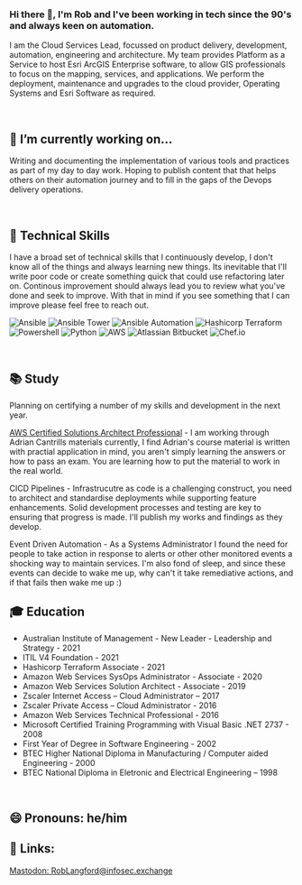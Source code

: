 ### Hi there 👋, I'm Rob and I've been working in tech since the 90's and always keen on automation. 
I am the Cloud Services Lead, focussed on product delivery, development, automation, engineering and architecture. My team provides Platform as a Service to host Esri ArcGIS Enterprise software, to allow GIS professionals to focus on the mapping, services, and applications. We perform the deployment, maintenance and upgrades to the cloud provider, Operating Systems and Esri Software as required.

<br>

## 🔭 I’m currently working on...
Writing and documenting the implementation of various tools and practices as part of my day to day work. Hoping to publish content that that helps others on their automation journey and to fill in the gaps of the Devops delivery operations. 

<br>

## 🌱 Technical Skills
I have a broad set of technical skills that I continuously develop, I don't know all of the things and always learning new things. Its inevitable that I'll write poor code or create something quick that could use refactoring later on. Continous improvement should always lead you to review what you've done and seek to improve. With that in mind if you see something that I can improve please feel free to reach out.
<br>

 ![Ansible](https://img.shields.io/badge/ansible-ee0000?style=for-the-badge&logo=ansible&logoColor=black)
 ![Ansible Tower](https://img.shields.io/badge/ansible_tower-ee0000?style=for-the-badge&logo=ansible&logoColor=black)
 ![Ansible Automation](https://img.shields.io/badge/ansible_tower-ee0000?style=for-the-badge&logo=ansible&logoColor=black)
 ![Hashicorp Terraform](https://img.shields.io/badge/terraform-7b42bc?style=for-the-badge&logo=terraform&logoColor=black)
 ![Powershell](https://img.shields.io/badge/powershell-5391fe?style=for-the-badge&logo=powershell&logoColor=black)
 ![Python](https://img.shields.io/badge/python-3776ab?style=for-the-badge&logo=python&logoColor=yellow)
 ![AWS](https://img.shields.io/badge/aws-ff9900?style=for-the-badge&logo=amazonaws&logoColor=white)
 ![Atlassian Bitbucket](https://img.shields.io/badge/bitbucket-0052cc?style=for-the-badge&logo=bitbucket&logoColor=white)
 ![Chef.io](https://img.shields.io/badge/chef.io-ffffff?style=for-the-badge&logo=chef&logoColor=f09820)

<br>

## :books: Study

Planning on certifying a number of my skills and development in the next year.

[AWS Certified Solutions Architect Professional](https://learn.cantrill.io/p/aws-certified-solutions-architect-professional) - I am working through Adrian Cantrills materials currently, I find Adrian's course material is written with practial application in mind, you aren't simply learning the answers or how to pass an exam. You are learning how to put the material to work in the real world.

CICD Pipelines - Infrastrucutre as code is a challenging construct, you need to architect and standardise deployments while supporting feature enhancements. Solid development processes and testing are key to ensuring that progress is made. I'll publish my works and findings as they develop.

Event Driven Automation - As a Systems Administrator I found the need for people to take action in response to alerts or other other monitored events a shocking way to maintain services. I'm also fond of sleep, and since these events can decide to wake me up, why can't it take remediative actions, and if that fails then wake me up :) 

## :mortar_board: Education
- Australian Institute of Management - New Leader - Leadership and Strategy - 2021
- ITIL V4 Foundation - 2021
- Hashicorp Terraform Associate - 2021
- Amazon Web Services SysOps Administrator - Associate - 2020
- Amazon Web Services Solution Architect - Associate - 2019
- Zscaler Internet Access – Cloud Administrator – 2017
- Zscaler Private Access – Cloud Administrator - 2016
- Amazon Web Services Technical Professional - 2016
- Microsoft Certified Training Programming with Visual Basic .NET 2737 - 2008
- First Year of Degree in Software Engineering - 2002
- BTEC Higher National Diploma in Manufacturing / Computer aided Engineering - 2000
- BTEC National Diploma in Eletronic and Electrical Engineering  – 1998

<br>


## 😄 Pronouns: he/him

## :link: Links:
<html>
<a rel="me" href="https://infosec.exchange/@RobLangford">Mastodon: RobLangford@infosec.exchange</a>
</html>
<!--
**roblangford/roblangford** is a ✨ _special_ ✨ repository because its `README.md` (this file) appears on your GitHub profile.

Here are some ideas to get you started:

- 🔭 I’m currently working on ...
- 🌱 I’m currently learning ...
- 👯 I’m looking to collaborate on ...
- 🤔 I’m looking for help with ...
- 💬 Ask me about ...
- 📫 How to reach me: ...
- 😄 Pronouns: ...
- ⚡ Fun fact: ...

Emojii Cheat Sheet: https://www.webfx.com/tools/emoji-cheat-sheet/
Github Markdown : https://github.github.com/gfm/
Shields : https://img.shields.io

Simple icons : https://simpleicons.org/?q=ansible
Simple Icons Usage : https://github.com/simple-icons/simple-icons

Icons List: 
logo_slug : https://github.com/simple-icons/simple-icons/blob/develop/slugs.md
Python : https://img.shields.io/badge/python-3776ab?style=for-the-badge&logo=python&logoColor=yellow

Generates a coloured block containing text
URL - <https://img.shields.io/badge/{text}-<######>
Add a logo from Simple Icons:
?style=for-the-badge - https://shields.io/#styles
&logo=[logo_slug] - https://github.com/simple-icons/simple-icons/blob/develop/slugs.md
&logoColor=<######>

Python : #3776AB - banner colour
Ansible : #EE0000 - banner colour
Terraform : #7B42BC - banner colour
Powershell : #5391FE - banner colour
AWS : #232F3E - banner colour
Atlassian : #0052CC - banner colour
Chef : #F09820 - banner colour


Guidance profile: https://raw.githubusercontent.com/asiasharif/asiasharif/main/README.md


-->
